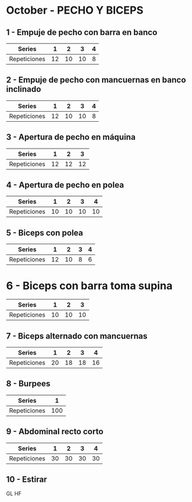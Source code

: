 # October - PECHO Y BICEPS

## 1 - Empuje de pecho con barra en banco
| Series | 1 | 2 | 3 | 4 |
|----------|----------|----------|----------|----------|
| Repeticiones | 12 | 10 | 10 | 8 |
## 2 - Empuje de pecho con mancuernas en banco inclinado
| Series | 1 | 2 | 3 | 4 |
|----------|----------|----------|----------|----------|
| Repeticiones | 12 | 10 | 10 | 8 |
## 3 - Apertura de pecho en máquina
| Series | 1 | 2 | 3 |
|----------|----------|----------|----------|
| Repeticiones | 12 | 12 | 12 |
## 4 - Apertura de pecho en polea
| Series | 1 | 2 | 3 | 4 |
|----------|----------|----------|----------|----------|
| Repeticiones | 10 | 10 | 10 | 10 |
## 5 - Biceps con polea
| Series | 1  | 2  | 3 | 4 |
|----------|----|----|---|---|
| Repeticiones | 12 | 10 | 8 | 6 |
# 6 - Biceps con barra toma supina
| Series | 1 | 2 | 3 |
|----------|----------|----------|----------|
| Repeticiones | 10 | 10 | 10 |
## 7 - Biceps alternado con mancuernas
| Series | 1  | 2  | 3  | 4  |
|----------|----|----|----|----|
| Repeticiones | 20 | 18 | 18 | 16 |
## 8 - Burpees
| Series | 1 |
|----------|----------|
| Repeticiones | 100 |
## 9 - Abdominal recto corto
| Series | 1 | 2 | 3 | 4 |
|----------|----------|----------|----------|----------|
| Repeticiones | 30 | 30 | 30 | 30 |
## 10 - Estirar
GL HF
